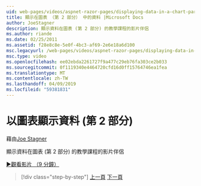 ```yaml
---
uid: web-pages/videos/aspnet-razor-pages/displaying-data-in-a-chart-part-2
title: 顯示在圖表 （第 2 部分） 中的資料 |Microsoft Docs
author: JoeStagner
description: 顯示資料在圖表 (第 2 部分) 的教學課程的影片伴侶
ms.author: riande
ms.date: 02/25/2011
ms.assetid: f28e8c8e-5e0f-4bc3-af69-2e6e18a6d100
msc.legacyurl: /web-pages/videos/aspnet-razor-pages/displaying-data-in-a-chart-part-2
msc.type: video
ms.openlocfilehash: ee02ebda2261727f9a477c29eb76fa303ce2b033
ms.sourcegitcommit: 0f1119340e4464720cfd16d0ff15764746ea1fea
ms.translationtype: MT
ms.contentlocale: zh-TW
ms.lasthandoff: 04/09/2019
ms.locfileid: "59381831"
---
```

# <a name="displaying-data-in-a-chart-part-2"></a>以圖表顯示資料 (第 2 部分)

藉由[Joe Stagner](https://github.com/JoeStagner)

顯示資料在圖表 (第 2 部分) 的教學課程的影片伴侶

[&#9654;觀看影片 （9 分鐘）](https://channel9.msdn.com/Blogs/ASP-NET-Site-Videos/displaying-data-in-a-chart-part-2)

> [!div class="step-by-step"]
> [上一頁](displaying-data-in-a-chart-part-1.md)
> [下一頁](working-with-files.md)
